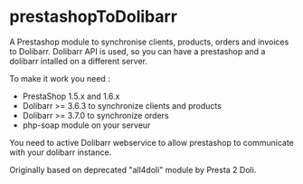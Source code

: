 prestashopToDolibarr
====================

A Prestashop module to synchronise clients, products, orders and invoices to Dolibarr.
Dolibarr API is used, so you can have a prestashop and a dolibarr intalled on a different server.

To make it work you need :
* PrestaShop 1.5.x and 1.6.x
* Dolibarr >= 3.6.3 to synchronize clients and products
* Dolibarr >= 3.7.0 to synchronize orders
* php-soap module on your serveur


You need to active Dolibarr webservice to allow prestashop to communicate with your dolibarr instance.

Originally based on deprecated "all4doli" module by Presta 2 Doli.
